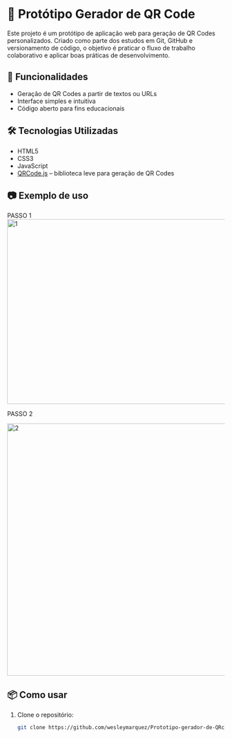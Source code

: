 # 📱 Protótipo Gerador de QR Code

Este projeto é um protótipo de aplicação web para geração de QR Codes personalizados. Criado como parte dos estudos em Git, GitHub e versionamento de código, o objetivo é praticar o fluxo de trabalho colaborativo e aplicar boas práticas de desenvolvimento.

## 🚀 Funcionalidades

- Geração de QR Codes a partir de textos ou URLs
- Interface simples e intuitiva
- Código aberto para fins educacionais

## 🛠️ Tecnologias Utilizadas

- HTML5  
- CSS3  
- JavaScript  
- [QRCode.js](https://davidshimjs.github.io/qrcodejs/) – biblioteca leve para geração de QR Codes

## 📷 Exemplo de uso

PASSO 1 
<img width="978" height="428" alt="1" src="https://github.com/user-attachments/assets/41e15847-98b0-44d7-b697-88622fa5fbf5" />

PASSO 2

<img width="688" height="584" alt="2" src="https://github.com/user-attachments/assets/a77781dc-e310-43be-b949-505843363581" />




## 📦 Como usar

1. Clone o repositório:
   ```bash
   git clone https://github.com/wesleymarquez/Prototipo-gerador-de-QRcode.git
